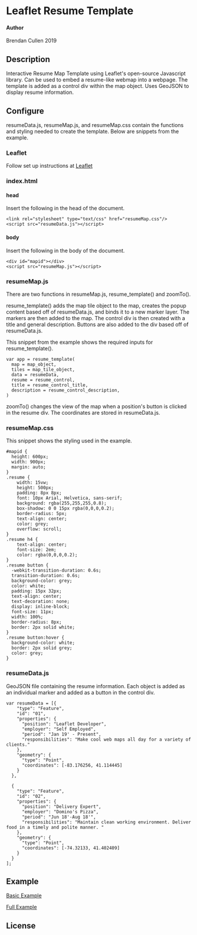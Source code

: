 # Leaflet Resume Template
#### Author
Brendan Cullen
2019

## Description
Interactive Resume Map Template using Leaflet's open-source Javascript library. Can be used to embed a resume-like webmap into a webpage. The template is added as a control div within the map object. Uses GeoJSON to display resume information.

## Configure

resumeData.js, resumeMap.js, and resumeMap.css contain the functions and styling needed to create the template. Below are snippets from the example.

### Leaflet

Follow set up instructions at [Leaflet]()

### index.html

#### head

Insert the following in the head of the document.

```
<link rel="stylesheet" type="text/css" href="resumeMap.css"/>
<script src="resumeData.js"></script>
```

#### body

Insert the following in the body of the document.

```
<div id="mapid"></div>
<script src="resumeMap.js"></script>
```

### resumeMap.js

There are two functions in resumeMap.js, resume_template() and zoomTo().

resume_template() adds the map tile object to the map, creates the popup content based off of resumeData.js, and binds it to a new marker layer. The markers are then added to the map. The control div is then created with a title and general description. Buttons are also added to the div based off of resumeData.js.

This snippet from the example shows the required inputs for resume_template().

```
var app = resume_template(
  map = map_object,
  tiles = map_tile_object,
  data = resumeData,
  resume = resume_control,
  title = resume_control_title,
  description = resume_control_description,
)
```

zoomTo() changes the view of the map when a position's button is clicked in the resume div. The coordinates are stored in resumeData.js.

### resumeMap.css

This snippet shows the styling used in the example.

```
#mapid {
  height: 600px;
  width: 900px;
  margin: auto;
}
.resume {
    width: 15vw;
    height: 500px;
    padding: 8px 8px;
    font: 10px Arial, Helvetica, sans-serif;
    background: rgba(255,255,255,0.8);
    box-shadow: 0 0 15px rgba(0,0,0,0.2);
    border-radius: 5px;
    text-align: center;
    color: grey;
    overflow: scroll;
}
.resume h4 {
    text-align: center;
    font-size: 2em;
    color: rgba(0,0,0,0.2);
}
.resume button {
  -webkit-transition-duration: 0.6s;
  transition-duration: 0.6s;
  background-color: grey;
  color: white;
  padding: 15px 32px;
  text-align: center;
  text-decoration: none;
  display: inline-block;
  font-size: 11px;
  width: 100%;
  border-radius: 8px;
  border: 2px solid white;
}
.resume button:hover {
  background-color: white;
  border: 2px solid grey;
  color: grey;
}
```

### resumeData.js

GeoJSON file containing the resume information. Each object is added as an individual marker and added as a button in the control div.
```
var resumeData = [{
    "type": "Feature",
    "id": "01",
    "properties": {
      "position": "Leaflet Developer",
      "employer": "Self Employed",
      "period": "Jan 19' - Present",
      "responsibilities": "Make cool web maps all day for a variety of clients."
    },
    "geometry": {
      "type": "Point",
      "coordinates": [-83.176256, 41.114445]
    }
  },

  {
    "type": "Feature",
    "id": "02",
    "properties": {
      "position": "Delivery Expert",
      "employer": "Domino's Pizza",
      "period": "Jun 18'-Aug 18'",
      "responsibilities": "Maintain clean working environment. Deliver food in a timely and polite manner. "
    },
    "geometry": {
      "type": "Point",
      "coordinates": [-74.32133, 41.402409]
    }
  }
];
```

## Example

[Basic Example]()

[Full Example](https://bren96.github.io/CullenCartography/#experiencemap)

## License

